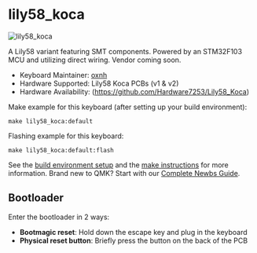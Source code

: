# lily58_koca

![lily58_koca](https://i.imgur.com/loOGjGq.jpeg)

A Lily58 variant featuring SMT components. Powered by an STM32F103 MCU and utilizing direct wiring. Vendor coming soon.

* Keyboard Maintainer: [oxnh](https://github.com/Hardware7253)
* Hardware Supported: Lily58 Koca PCBs (v1 & v2) 
* Hardware Availability: (https://github.com/Hardware7253/Lily58_Koca)

Make example for this keyboard (after setting up your build environment):

    make lily58_koca:default

Flashing example for this keyboard:

    make lily58_koca:default:flash

See the [build environment setup](https://docs.qmk.fm/#/getting_started_build_tools) and the [make instructions](https://docs.qmk.fm/#/getting_started_make_guide) for more information. Brand new to QMK? Start with our [Complete Newbs Guide](https://docs.qmk.fm/#/newbs).

## Bootloader

Enter the bootloader in 2 ways:

* **Bootmagic reset**: Hold down the escape key and plug in the keyboard
* **Physical reset button**: Briefly press the button on the back of the PCB 
